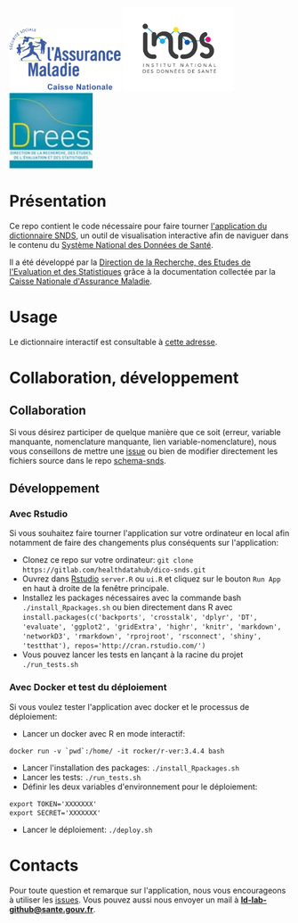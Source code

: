 <img src="app/www/logo-cnam.png" alt="drawing" width="200"/> <img src="app/www/logo-inds.png" alt="drawing" width="200"/> <img src="app/www/logo-drees.png" alt="drawing" width="150"/>

# Présentation

Ce repo contient le code nécessaire pour faire tourner [l'application du dictionnaire SNDS](https://drees.shinyapps.io/dico-snds/), un outil de visualisation interactive afin de naviguer dans le contenu du [Système National des Données de Santé](https://www.snds.gouv.fr/SNDS/Accueil).

Il a été développé par la [Direction de la Recherche, des Etudes de l'Evaluation et des Statistiques](https://drees.solidarites-sante.gouv.fr/etudes-et-statistiques/) grâce à la documentation collectée par la [Caisse Nationale d'Assurance Maladie](https://assurance-maladie.ameli.fr/qui-sommes-nous).

# Usage

Le dictionnaire interactif est consultable à [cette adresse](http://dico-snds.health-data-hub.fr/).

# Collaboration, développement

## Collaboration

Si vous désirez participer de quelque manière que ce soit (erreur, variable manquante, nomenclature manquante, lien variable-nomenclature), nous vous conseillons de mettre une [issue](https://gitlab.com/healthdatahub/dico-snds/issues) ou bien de modifier directement les fichiers source dans le repo [schema-snds](https://gitlab.com/healthdatahub/schema-snds/issues).

## Développement

### Avec Rstudio

Si vous souhaitez faire tourner l'application sur votre ordinateur en local afin notamment de faire des changements plus conséquents sur l'application:
+ Clonez ce repo sur votre ordinateur: `git clone https://gitlab.com/healthdatahub/dico-snds.git`
+ Ouvrez dans [Rstudio](https://www.rstudio.com/) `server.R` ou `ui.R` et cliquez sur le bouton `Run App` en haut à droite de la fenêtre principale.
+ Installez les packages nécessaires avec la commande bash `./install_Rpackages.sh` ou bien directement dans R avec `install.packages(c('backports', 'crosstalk', 'dplyr', 'DT', 'evaluate', 'ggplot2', 'gridExtra', 'highr', 'knitr', 'markdown', 'networkD3', 'rmarkdown', 'rprojroot', 'rsconnect', 'shiny', 'testthat'), repos='http://cran.rstudio.com/')`
+ Vous pouvez lancer les tests en lançant à la racine du projet `./run_tests.sh`

### Avec Docker et test du déploiement

Si vous voulez tester l'application avec docker et le processus de déploiement:

+ Lancer un docker avec R en mode interactif: 

```
docker run -v `pwd`:/home/ -it rocker/r-ver:3.4.4 bash
```

+ Lancer l'installation des packages: `./install_Rpackages.sh`
+ Lancer les tests: `./run_tests.sh`
+ Définir les deux variables d'environnement pour le déploiement: 

```
export TOKEN='XXXXXXX'
export SECRET='XXXXXXX'
```

+ Lancer le déploiement: `./deploy.sh`

# Contacts

Pour toute question et remarque sur l'application, nous vous encourageons à utiliser les [issues](https://gitlab.com/healthdatahub/dico-snds/issues). Vous pouvez aussi nous envoyer un mail à **ld-lab-github@sante.gouv.fr**.
